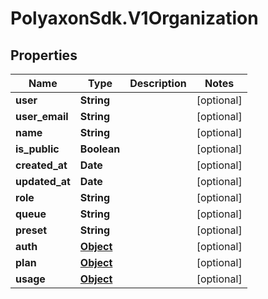 # PolyaxonSdk.V1Organization

## Properties

Name | Type | Description | Notes
------------ | ------------- | ------------- | -------------
**user** | **String** |  | [optional] 
**user_email** | **String** |  | [optional] 
**name** | **String** |  | [optional] 
**is_public** | **Boolean** |  | [optional] 
**created_at** | **Date** |  | [optional] 
**updated_at** | **Date** |  | [optional] 
**role** | **String** |  | [optional] 
**queue** | **String** |  | [optional] 
**preset** | **String** |  | [optional] 
**auth** | [**Object**](.md) |  | [optional] 
**plan** | [**Object**](.md) |  | [optional] 
**usage** | [**Object**](.md) |  | [optional] 


